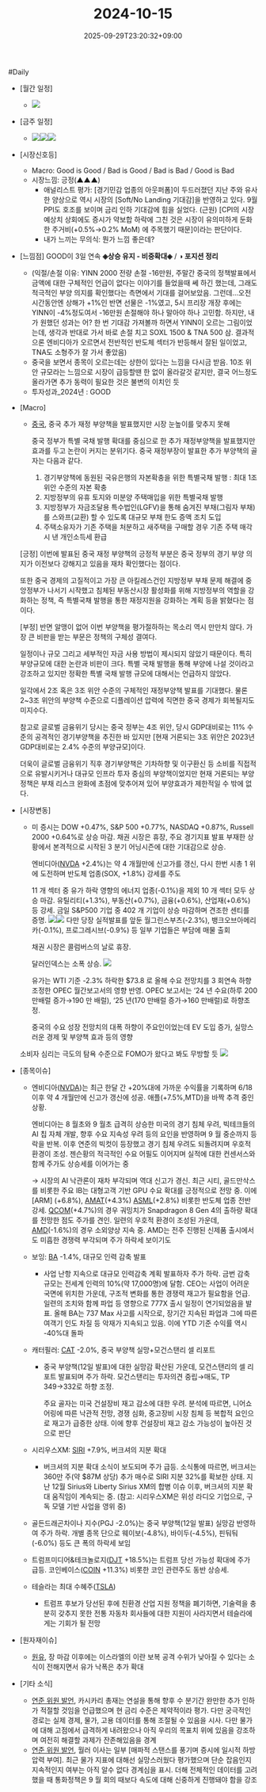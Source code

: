 ﻿---
title: "2024-10-15"
date: 2025-09-29T23:20:32+09:00
lastmod: 2025-10-02T20:04:54+09:00
type: docs
sidebar:
  open: true
weight: 11
---
<div style="display:none">
  <meta property="article:published_time" content="2025-09-29T14:20:32Z" />
  <meta property="article:modified_time" content="2025-10-02T11:04:54Z" />
</div>
#Daily 

- [월간 일정]
	- ![](Pasted%20image%2020241012002731.png)

- [금주 일정]
	- ![](Pasted%20image%2020241012002700.png)![](Pasted%20image%2020241012002929.png)![](Pasted%20image%2020241012002850.png)

- [시장신호등]
	- Macro: Good is Good / Bad is Good / Bad is Bad / Good is Bad
	- 시장느낌: 긍정(▲▲▲)
		- 애널리스트 평가: [경기민감 업종의 아웃퍼폼]이 두드러졌던 지난 주와 유사한 양상으로 역시 시장의 [Soft/No Landing 기대감]을 반영하고 있다. 9월 PPI도 호조를 보이며 금리 인하 기대감에 힘을 실었다. (근원) [CPI의 시장 예상치 상회에도 증시가 약보합 하락에 그친 것은 시장이 유의미하게 둔화한 주거비(+0.5%→0.2% MoM) 에 주목했기 때문]이라는 판단이다.
		- 내가 느끼는 무의식: 뭔가 느낌 좋은데?

- [느낌점] GOOD이 3일 연속 **◈상승 유지 - 비중확대◈**  / **◑ 포지션 정리**
	- (익절/손절 이유: YINN 2000 전량 손절 -16만원, 주말간 중국의 정책발표에서 금액에 대한 구체적인 언급이 없다는 이야기를 들었을때 쎄 하긴 했는데, 그래도 적극적인 부양 의지를 확인했다는 측면에서 기대를 걸어보았음. 그런데...오전 시간동안엔 상해가 +1%인 반면 선물은 -1%였고, 5시 프리장 개장 후에는 YINN이 -4%정도여서 -16만원 손절해야 하나 말아야 하나 고민함. 하지만, 내가 원했던 성과는 어? 한 번 기대감 가져볼까 하면서 YINN이 오르는 그림이었는데, 생각과 반대로 가서 바로 손절 치고 SOXL 1500 & TNA 500 삼. 결과적으론 엔비디아가 오르면서 전반적인 반도체 섹터가 반등해서 잘된 일이었고, TNA도 소형주가 잘 가서 좋았음)
	- 중국을 보면서 종목이 오르는데는 상한이 있다는 느낌을 다시금 받음. 10조 위안 규모라는 느낌으로 시장이 급등할땐 한 없이 올라갈것 같지만, 결국 어느정도 올라가면 추가 동력이 필요한 것은 불변의 이치인 듯
	- 투자성과_2024년 : GOOD

- [Macro]
	- [중국](/industry-study/4국가중국/), 중국 추가 재정 부양책을 발표했지만 시장 눈높이를 맞추지 못해 
	  
	  중국 정부가 특별 국채 발행 확대를 중심으로 한 추가 재정부양책을 발표했지만 효과를 두고 논란이 커지는 분위기다. 중국
		재정부장이 발표한 추가 부양책의 골자는 다음과 같다.
		1) 경기부양책에 동원된 국유은행의 자본확충을 위한 특별국채 발행 : 최대 1조 위안 수준의 자본 확충
		2) 지방정부의 유휴 토지와 미분양 주택매입을 위한 특별국채 발행
		3) 지방정부가 자금조달용 특수법인(LGFV)을 통해 숨겨진 부채(그림자 부채)를 스와프(교환) 할 수 있도록 대규모 부채 한도 증액 조치 도입
		4) 주택소유자가 기존 주택을 처분하고 새주택을 구매할 경우 기존 주택 매각시 낸 개인소득세 환급
		   
	 [긍정] 이번에 발표된 중국 재정 부양책의 긍정적 부분은 중국 정부의 경기 부양 의지가 이전보다 강해지고 있음을 재차 확인했다는 점이다. 
	 
	 또한 중국 경제의 고질적이고 가장 큰 아킬레스건인 지방정부 부채 문제 해결에 중앙정부가 나서기 시작했고 침체된 부동산시장 활성화를 위해 지방정부의 역할을 강화하는 정책, 즉 특별국채 발행을 통한 재정지원을 강화하는 계획 등을 밝혔다는 점이다.
	 
	 [부정] 반면 알맹이 없어 이번 부양책을 평가절하하는 목소리 역시 만만치 않다. 가장 큰 비판을 받는 부문은 정책의 구체성 결여다. 
	 
	 일정이나 규모 그리고 세부적인 자금 사용 방법이 제시되지 않았기 때문이다. 특히 부양규모에 대한 논란과 비판이 크다. 특별 국채 발행을 통해 부양에 나설 것이라고 강조하고 있지만 정확한 특별 국채 발행 규모에 대해서는 언급하지 않았다. 
	 
	 일각에서 2조 혹은 3조 위안 수준의 구체적인 재정부양책 발표를 기대했다. 물론 2~3조 위안의 부양책 수준으로 디플레이션 압력에 직면한 중국 경제가 회복될지도 미지수다.
	 
	 참고로 글로벌 금융위기 당시는 중국 정부는 4조 위안, 당시 GDP대비로는 11% 수준의 공격적인 경기부양책을 추진한 바 있지만 [현재 거론되는 3조 위안은 2023년 GDP대비로는 2.4% 수준의 부양규모]이다. 
	 
	 더욱이 글로벌 금융위기 직후 경기부양책은 기차하향 및 이구환신 등 소비를 직접적으로 유발시키거나 대규모 인프라 투자 중심의 부양책이었지만 현재 거론되는 부양정책은 부채 리스크 완화에 초점에 맞추어져 있어 부양효과가 제한적일 수 밖에 없다.

- [시장변동]
	- 미 증시는 DOW +0.47%, S&P 500 +0.77%, NASDAQ +0.87%, Russell 2000 +0.64%로 상승 마감. 채권 시장은 휴장, 주요 경기지표 발표 부재한 상황에서 본격적으로 시작된 3 분기 어닝시즌에 대한 기대감으로 상승. 
	  
	  엔비디아([NVDA](/company-analysis/nvda/) +2.4%)는 약 4 개월만에 신고가를 갱신, 다시 한번 시총 1 위에 도전하며 반도체 업종(SOX, +1.8%) 강세를 주도 
	  
	  11 개 섹터 중 유가 하락 영향의 에너지 업종(-0.1%)을 제외 10 개 섹터 모두 상승 마감. 유틸리티(+1.3%), 부동산(+0.7%), 금융(+0.6%), 산업재(+0.6%) 등 강세. 금일 S&P500 기업 중 402 개 기업이 상승 마감하며 견조한 센티를 증명. 
	  ![](Pasted%20image%2020241015105708.png)![](Pasted%20image%2020241015105657.png)
	  다만 당장 실적발표를 앞둔 월그린스부츠(-2.3%), 뱅크오브아메리카(-0.1%), 프로그레시브(-0.9%) 등 일부 기업들은 부담에 매물 출회 
	  
	  채권 시장은 콜럼버스의 날로 휴장. 
	  
	  달러인덱스는 소폭 상승. ![](Pasted%20image%2020241015112142.png)
	  
	  유가는 WTI 기준 -2.3% 하락한 $73.8 로 올해 수요 전망치를 3 회연속 하향조정한 OPEC 월간보고서의 영향 반영. OPEC 보고서는 ‘24 년 수요(하루 200 만배럴 증가→190 만 배럴), ‘25 년(170 만배럴 증가→160 만배럴)로 하향조정. 
	  
	  중국의 수요 성장 전망치의 대폭 하향이 주요인이었는데 EV 도입 증가, 실망스러운 경제 및 부양책 효과 등의 영향
	  
	 소비자 심리는 극도의 탐욕 수준으로 FOMO가 왔다고 봐도 무방할 듯 ![](Pasted%20image%2020241015135756.png)

- [종목이슈]
	- 엔비디아([NVDA](/company-analysis/nvda/))는 최근 한달 간 +20%대에 가까운 수익률을 기록하며 6/18 이후 약 4 개월만에 신고가 갱신에 성공. 애플(+7.5%,MTD)을 바짝 추격 중인 상황. 
	  
	  엔비디아는 8 월초와 9 월초 급격히 상승한 미국의 경기 침체 우려, 빅테크들의 AI 칩 자체 개발, 향후 수요 지속성 우려 등의 요인을 반영하며 9 월 중순까지 등락을 반복. 이후 연준의 빅컷이 등장했고 경기 침체 우려도 되돌려지며 우호적 환경이 조성. 젠슨황의 적극적인 수요 어필도 이어지며 실적에 대한 컨센서스와 함께 주가도 상승세를 이어가는 중
	  
	  → 시장의 AI 낙관론이 재차 부각되며 역대 신고가 경신. 최근 시티, 골드만삭스를 비롯한 주요 IB는 대형고객 기반 GPU 수요 확대를 긍정적으로 전망 중. 이에 [ARM] (+6.8%), [AMAT](/company-analysis/amat/)(+4.3%) [ASML](/company-analysis/asml/)(+2.8%) 비롯한 반도체 업종 전반 강세. [QCOM](/company-analysis/qcom/)(+4.7%)의 경우 궈밍치가 Snapdragon 8 Gen 4의 출하량 확대를 전망한 점도 주가를 견인. 일련의 우호적 환경이 조성된 가운데, [AMD](/company-analysis/amd/)(-1.6%)의 경우 소외양상 지속 중. AMD는 전주 진행된 신제품 출시에서도 미흡한 경쟁력 부각되며 주가 하락세 보이기도
	  
	 - 보잉: [BA](/company-analysis/ba/) -1.4%, 대규모 인력 감축 발표
		 - 사업 난항 지속으로 대규모 인력감축 계획 발표하자 주가 하락. 금번 감축 규모는 전세계 인력의 10%(약 17,000명)에 달함. CEO는 사업이 어려운 국면에 위치한 가운데, 구조적 변화를 통한 경쟁력 재고가 필요함을 언급. 일련의 조치와 함께 파업 등 영향으로 777X 출시 일정이 연기되었음을 발표. 올해 BA는 737 Max 사고를 시작으로, 장기간 지속된 파업과 그에 따른 여객기 인도 차질 등 악재가 지속되고 있음. 이에 YTD 기준 수익률 역시 -40%대 돌파
		   
	- 캐터필러: [CAT](/company-analysis/cat/) -2.0%, 중국 부양책 실망+모건스탠리 셀 리포트
		- 중국 부양책(12일 발표)에 대한 실망감 확산된 가운데, 모건스탠리의 셀 리포트 발표되며 주가 하락. 모건스탠리는 투자의견 중립→매도, TP $349→$332로 하향 조정. 
		  
		  주요 골자는 미국 건설장비 재고 감소에 대한 우려. 분석에 따르면, 니어쇼어링에 따른 낙관적 전망, 경쟁 심화, 중고장비 시장 침체 등 복합적 요인으로 재고가 급증한 상태. 이에 향후 건설장비 재고 감소 가능성이 높아진 것으로 판단
		  
	- 시리우스XM: [SIRI](/company-analysis/siri/) +7.9%, 버크셔의 지분 확대
		- 버크셔의 지분 확대 소식이 보도되며 주가 급등. 소식통에 따르면, 버크셔는 360만 주(약 $87M 상당) 추가 매수로 SIRI 지분 32%를 확보한 상태. 지난 12월 Sirius와 Liberty Sirius XM의 합병 이슈 이후, 버크셔의 지분 확대 움직임이 계속되는 중. (참고: 시리우스XM은 위성 라디오 기업으로, 구독 모델 기반 사업을 영위 중)
		  
	- 골든드래곤차이나 지수(PGJ -2.0%)는 중국 부양책(12일 발표) 실망감 반영하여 주가 하락. 개별 종목 단으로 웨이보(-4.8%), 바이두(-4.5%), 핀둬둬(-6.0%) 등도 큰 폭의 하락세 보임
	  
	- 트럼프미디어&테크놀로지([DJT](/company-analysis/djt/) +18.5%)는 트럼프 당선 가능성 확대에 주가 급등. 코인베이스([COIN](/company-analysis/coin/) +11.3%) 비롯한 코인 관련주도 동반 상승세.
	  
	- 테슬라는 최대 수혜주([TSLA](/company-analysis/tsla/)) 
		- 트럼프 후보가 당선된 후에 친환경 산업 지원 정책을 폐기하면, 기술력을 충분히 갖추지 못한 전통 자동차 회사들에 대한 지원이 사라지면서 테슬라에게는 기회가 될 전망

- [원자재이슈]
	- [원유](/industry-study/원유/), 장 마감 이후에는 이스라엘의 이란 보복 공격 수위가 낮아질 수 있다는 소식이 전해지면서 유가 낙폭은 추가 확대

- [기타 소식]
	- [연준 위원 발언](/industry-study/연준-위원-발언/), 카시카리 총재는 연설을 통해 향후 수 분기간 완만한 추가 인하가 적절할 것임을 언급했으며 현 금리 수준은 제약적이라 평가. 다만 궁극적인 경로는 실제 경제, 물가, 고용 데이터를 통해 조절될 수 있음을 시사. 다만 물가에 대해 고점에서 급격하게 내려왔으나 아직 우리의 목표치 위에 있음을 강조하며 여전히 해결할 과제가 잔존해있음을 경계
	- [연준 위원 발언](/industry-study/연준-위원-발언/), 월러 이사는 일부 [매파적 스탠스를 풍기며 증시에 일시적 하방압력 부여]. 최근 물가 지표에 대해선 실망스러웠다 평가했으며 단순 잡음인지 지속적인지 여부는 아직 알수 없다 경계심을 표시. 더해 전체적인 데이터를 고려했을 때 통화정책은 9 월 회의 때보다 속도에 대해 신중하게 진행돼야 함을 강조
